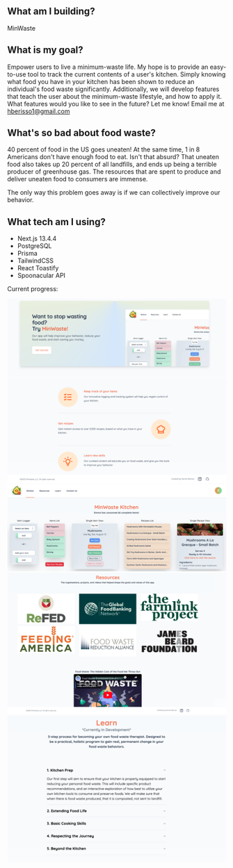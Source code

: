 ## What am I building?

MinWaste

## What is my goal?

Empower users to live a minimum-waste life. My hope is to provide an easy-to-use tool to track the current contents of a user's kitchen. Simply knowing what food you have in your kitchen has been shown to reduce an individual's food waste significantly. Additionally, we will develop features that teach the user about the minimum-waste lifestyle, and how to apply it. What features would you like to see in the future? Let me know! Email me at hberisso1@gmail.com

## What's so bad about food waste?

40 percent of food in the US goes uneaten! At the same time, 1 in 8 Americans don't have enough food to eat. Isn't that absurd? That uneaten food also takes up 20 percent of all landfills, and ends up being a terrible producer of greenhouse gas. The resources that are spent to produce and deliver uneaten food to consumers are immense.

The only way this problem goes away is if we can collectively improve our behavior.

## What tech am I using?

- Next.js 13.4.4
- PostgreSQL
- Prisma
- TailwindCSS
- React Toastify
- Spoonacular API

Current progress:

![minWaste landing](./public//minwaste-landing.png)
![minWaste kitchen](./public/waste-not.png)
![minWaste resources](./public/minwaste-resources.png)
![minWaste learn](./public/minwaste-learn.png)
